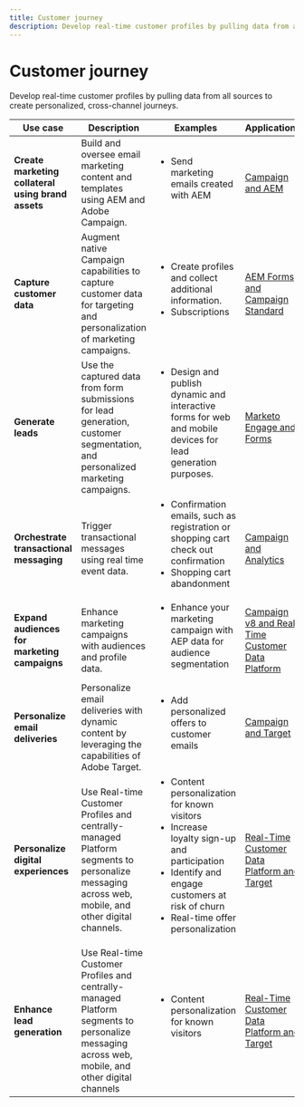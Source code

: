 ```yaml
---
title: Customer journey
description: Develop real-time customer profiles by pulling data from all sources to create personalized, cross-channel journeys. 
---
```


# Customer journey

Develop real-time customer profiles by pulling data from all sources to create personalized, cross-channel journeys. 


<table>
 <thead>
    <tr>
      <th>Use case</th>
      <th>Description</th>
      <th>Examples</th>
      <th>Applications</th>
    </tr>
  </thead>
  <tbody>
<tr>
  <td><strong>Create marketing collateral using brand assets</strong><br></td>
  <td>Build and oversee email marketing content and templates using AEM and Adobe Campaign.</td>
  <td>
    <ul style="margin-top: 0;">
      <li>Send marketing emails created with AEM</li>
    </ul>    
  </td>
  <td><a href="../integrations-between-applications/experience-manager/experience-manager-campaign.md">Campaign and AEM</a></td>
</tr>

<tr>
  <td><strong>Capture customer data</strong><br></td>
 <td>Augment native Campaign capabilities to capture customer data for targeting and personalization of marketing campaigns.</td>
  <td>
    <ul style="margin-top: 0;">
      <li>Create profiles and collect additional information. </li>
      <li>Subscriptions</li>
    </ul>
  </td>
  <td><a href="../integrations-between-applications/experience-manager/experience-manager-campaign.md">AEM Forms and Campaign Standard</a></td>
</tr>

<tr>
  <td><strong>Generate leads</strong><br></td>
  <td>Use the captured data from form submissions for lead generation, customer segmentation, and personalized marketing campaigns.</td>
    <td>
    <ul style="margin-top: 0;">
      <li>Design and publish dynamic and interactive forms for web and mobile devices for lead generation purposes.</li>
    </ul>
  </td>
  <td><a href="../integrations-between-applications/experience-manager/experience-manager-marketo.md">Marketo Engage and Forms</td>
</tr>

<tr>
  <td><strong>Orchestrate transactional messaging</strong><br></td>
  <td>Trigger transactional messages using real time event data.</td>
  <td>
    <ul style="margin-top: 0;">
      <li>Confirmation emails, such as registration or shopping cart check out confirmation </li>
      <li>Shopping cart abandonment</li>
    </ul>
  </td>
  <td><a href="../integrations-between-applications/campaign/campaign-analytics.md">Campaign and Analytics</a></td>
</tr>

<tr>
  <td><strong>Expand audiences for marketing campaigns</strong><br></td>
  <td>Enhance marketing campaigns with audiences and profile data.</td>
  <td>
    <ul style="margin-top: 0;">
      <li>Enhance your marketing campaign with AEP data for audience segmentation</li>
    </ul>
  </td>
 <td><a href="../integrations-between-applications/campaign/campaign-rtcdp.md">Campaign v8 and Real Time Customer Data Platform</a></td>
</tr>

<tr>
  <td><strong>Personalize email deliveries</strong><br></td>
  <td>Personalize email deliveries with dynamic content by leveraging the capabilities of Adobe Target.</td>
  <td>
    <ul style="margin-top: 0;">
      <li>Add personalized offers to customer emails</li>
    </ul>
  </td>
  <td><a href="../integrations-between-applications/campaign/campaign-target.md">Campaign and Target</a></td>
</tr>

<tr>
  <td><strong>Personalize digital experiences</strong><br></td>
  <td>Use Real-time Customer Profiles and centrally-managed Platform segments to personalize messaging across web, mobile, and other digital channels.</td>
  <td>
    <ul style="margin-top: 0;">
      <li>Content personalization for known visitors</li>
      <li>Increase loyalty sign-up and participation</li>
      <li>Identify and engage customers at risk of churn</li>
      <li>Real-time offer personalization</li>
    </ul>
  </td>
  <td><a href="../integrations-between-applications/rtcdp/rtcdp-target.md">Real-Time Customer Data Platform and Target</a></td>
</tr>

<tr>
  <td><strong>Enhance lead generation</strong><br></td>
  <td>Use Real-time Customer Profiles and centrally-managed Platform segments to personalize messaging across web, mobile, and other digital channels</td>
  <td>
    <ul style="margin-top: 0;">
      <li>Content personalization for known visitors</li>
    </ul>
  </td>
  <td><a href="../integrations-between-applications/rtcdp/rtcdp-target.md">Real-Time Customer Data Platform and Target</a></td>
</tr>
</tbody>
</table>

